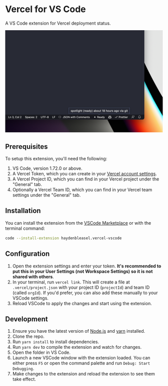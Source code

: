 # Vercel for VS Code

A VS Code extension for Vercel deployment status.

![Screenshot](./screenshot.png)

## Prerequisites

To setup this extension, you'll need the following:

1. VS Code, version 1.72.0 or above.
2. A Vercel Token, which you can create in your [Vercel account settings](https://vercel.com/account/tokens).
3. A Vercel Project ID, which you can find in your Vercel project under the "General" tab.
4. Optionally a Vercel Team ID, which you can find in your Vercel team settings under the "General" tab.

## Installation

You can install the extension from the [VSCode Marketplace](https://marketplace.visualstudio.com/items?itemName=haydenbleasel.vercel-vscode) or with the terminal command:

```sh
code --install-extension haydenbleasel.vercel-vscode
```

## Configuration

1. Open the extension settings and enter your token. **It's recommended to put this in your User Settings (not Workspace Settings) so it is not shared with others**.
2. In your terminal, run `vercel link`. This will create a file at `.vercel/project.json` with your project ID (`projectId`) and team ID (called `orgId`). If you'd prefer, you can also add these manually to your VSCode settings.
3. Reload VSCode to apply the changes and start using the extension.

## Development

1. Ensure you have the latest version of [Node.js](https://nodejs.org/en/) and [yarn](https://yarnpkg.com/) installed.
2. Clone the repo.
3. Run `yarn install` to install dependencies.
4. Run `yarn dev` to compile the extension and watch for changes.
5. Open the folder in VS Code.
6. Launch a new VSCode window with the extension loaded. You can either press `F5` or open the command palette and run `Debug: Start Debugging`.
7. Make changes to the extension and reload the extension to see them take effect.
